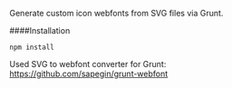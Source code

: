 
Generate custom icon webfonts from SVG files via Grunt. 


####Installation 

``npm install ``

Used SVG to webfont converter for Grunt: https://github.com/sapegin/grunt-webfont